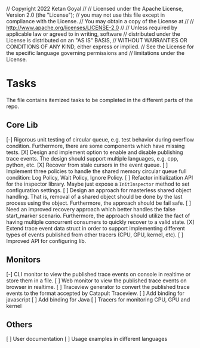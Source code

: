 // Copyright 2022 Ketan Goyal
// 
// Licensed under the Apache License, Version 2.0 (the "License");
// you may not use this file except in compliance with the License.
// You may obtain a copy of the License at
// 
//     http://www.apache.org/licenses/LICENSE-2.0
// 
// Unless required by applicable law or agreed to in writing, software
// distributed under the License is distributed on an "AS IS" BASIS,
// WITHOUT WARRANTIES OR CONDITIONS OF ANY KIND, either express or implied.
// See the License for the specific language governing permissions and
// limitations under the License.

# Tasks

The file contains itemized tasks to be completed in the different parts of the repo.

## Core Lib

[-] Rigorous unit testing of circular queue, e.g. test behavior during overflow condition. Furthermore, there are some components which have missing tests. 
[X] Design and implement option to enable and disable publishing trace events. The design should support multiple languages, e.g. cpp, python, etc.
[X] Recover from stale cursors in the event queue.
[ ] Implement three policies to handle the shared memory circular queue full condition: Log Policy, Wait Policy, Ignore Policy.
[ ] Refactor initialization API for the inspector library. Maybe just expose a `InitInspector` method to set configuration settings. 
[ ] Design an approach for masterless shared object handling. That is, removal of a shared object should be done by the last process using the object. Furthermore, the approach should be fail safe. 
[ ] Need an improved recovery approach which better handles the false start_marker scenario. Furthermore, the approach should utilize the fact of having multiple concurrent consumers to quickly recover to a valid state.
[X] Extend trace event data struct in order to support implementing different types of events published from other tracers (CPU, GPU, kernel, etc).
[ ] Improved API for configuring lib.

## Monitors

[-] CLI monitor to view the published trace events on console in realtime or store them in a file.
[ ] Web monitor to view the published trace events on browser in realtime.
[ ] Traceview generator to convert the published trace events to the format accepted by Catapult Traceview.
[ ] Add binding for javascript
[ ] Add binding for Java
[ ] Tracers for monitoring CPU, GPU and kernel

## Others

[ ] User documentation
[ ] Usage examples in different languages

